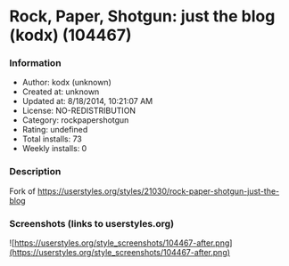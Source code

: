 # Rock, Paper, Shotgun: just the blog (kodx) (104467)

### Information
- Author: kodx (unknown)
- Created at: unknown
- Updated at: 8/18/2014, 10:21:07 AM
- License: NO-REDISTRIBUTION
- Category: rockpapershotgun
- Rating: undefined
- Total installs: 73
- Weekly installs: 0


### Description
Fork of https://userstyles.org/styles/21030/rock-paper-shotgun-just-the-blog


### Screenshots (links to userstyles.org)
![https://userstyles.org/style_screenshots/104467-after.png](https://userstyles.org/style_screenshots/104467-after.png)


